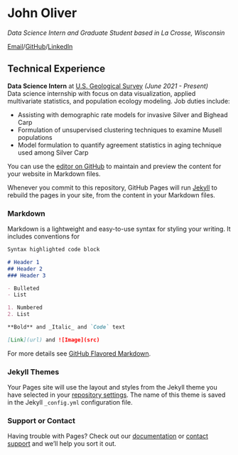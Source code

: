 # John Oliver

_Data Science Intern and Graduate Student based in La Crosse, Wisconsin_

[Email](mailto:oliver.john@uwlax.edu)/[GitHub](https://github.com/oliverjohnw)/[LinkedIn](https://www.linkedin.com/in/john-oliver-76508519a/)

## Technical Experience

**Data Science Intern** at [U.S. Geological Survey](https://www.usgs.gov/) _(June 2021 - Present)_ <br>
Data science internship with focus on data visualization, applied multivariate statistics, and population ecology modeling. Job duties include:
 -  Assisting with demographic rate models for invasive Silver and Bighead Carp
 -  Formulation of unsupervised clustering techniques to examine Musell populations
 -  Model formulation to quantify agreement statistics in aging technique used among Silver Carp



You can use the [editor on GitHub](https://github.com/oliverjohnw/digital-cv/edit/gh-pages/index.md) to maintain and preview the content for your website in Markdown files.

Whenever you commit to this repository, GitHub Pages will run [Jekyll](https://jekyllrb.com/) to rebuild the pages in your site, from the content in your Markdown files.

### Markdown

Markdown is a lightweight and easy-to-use syntax for styling your writing. It includes conventions for

```markdown
Syntax highlighted code block

# Header 1
## Header 2
### Header 3

- Bulleted
- List

1. Numbered
2. List

**Bold** and _Italic_ and `Code` text

[Link](url) and ![Image](src)
```

For more details see [GitHub Flavored Markdown](https://guides.github.com/features/mastering-markdown/).

### Jekyll Themes

Your Pages site will use the layout and styles from the Jekyll theme you have selected in your [repository settings](https://github.com/oliverjohnw/digital-cv/settings/pages). The name of this theme is saved in the Jekyll `_config.yml` configuration file.

### Support or Contact

Having trouble with Pages? Check out our [documentation](https://docs.github.com/categories/github-pages-basics/) or [contact support](https://support.github.com/contact) and we’ll help you sort it out.
